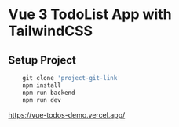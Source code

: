 # Vue 3 TodoList App with TailwindCSS

## Setup Project

```js
    git clone 'project-git-link'
    npm install
    npm run backend
    npm run dev

```

https://vue-todos-demo.vercel.app/